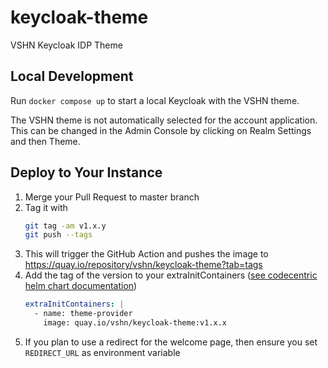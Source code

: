 # keycloak-theme
VSHN Keycloak IDP Theme

## Local Development

Run `docker compose up` to start a local Keycloak with the VSHN theme.

The VSHN theme is not automatically selected for the account application.
This can be changed in the Admin Console by clicking on Realm Settings and then Theme.

## Deploy to Your Instance

1. Merge your Pull Request to master branch
1. Tag it with
    ```bash
    git tag -am v1.x.y
    git push --tags
    ```
1. This will trigger the GitHub Action and pushes the image to https://quay.io/repository/vshn/keycloak-theme?tab=tags
1. Add the tag of the version to your extraInitContainers ([see codecentric helm chart documentation](https://github.com/codecentric/helm-charts/blob/master/charts/keycloak/README.md#providing-a-custom-theme))
    ```yaml
    extraInitContainers: |
      - name: theme-provider
        image: quay.io/vshn/keycloak-theme:v1.x.x
    ```
1. If you plan to use a redirect for the welcome page, then ensure you set `REDIRECT_URL` as environment variable
